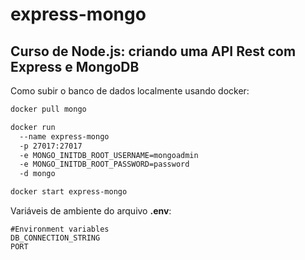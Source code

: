 # express-mongo

## Curso de Node.js: criando uma API Rest com Express e MongoDB

Como subir o banco de dados localmente usando docker:
```bash
docker pull mongo

docker run
  --name express-mongo
  -p 27017:27017
  -e MONGO_INITDB_ROOT_USERNAME=mongoadmin
  -e MONGO_INITDB_ROOT_PASSWORD=password
  -d mongo

docker start express-mongo
```

Variáveis de ambiente do arquivo **.env**:
```
#Environment variables
DB_CONNECTION_STRING
PORT
```